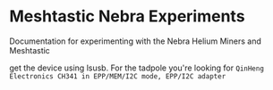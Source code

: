 # Meshtastic Nebra Experiments
Documentation for experimenting with the Nebra Helium Miners and Meshtastic

get the device using lsusb. For the tadpole you're looking for `QinHeng Electronics CH341 in EPP/MEM/I2C mode, EPP/I2C adapter`
